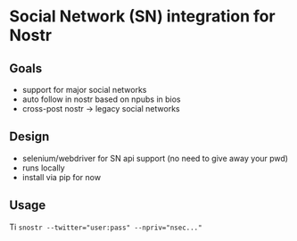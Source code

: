 # Social Network (SN) integration for Nostr

## Goals

 - support for major social networks
 - auto follow in nostr based on npubs in bios
 - cross-post nostr -> legacy social networks

## Design

 - selenium/webdriver for SN api support (no need to give away your pwd)
 - runs locally
 - install via pip for now

## Usage

Ti
`snostr --twitter="user:pass" --npriv="nsec..." `


